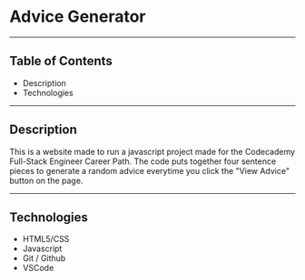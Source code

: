 # Advice Generator

----

## Table of Contents

+ Description
+ Technologies

----

## Description

This is a website made to run a javascript project made for the Codecademy Full-Stack Engineer Career Path. The code puts together four sentence pieces to generate a random advice everytime you click the "View Advice" button on the page.

----

## Technologies

+ HTML5/CSS
+ Javascript
+ Git / Github
+ VSCode
